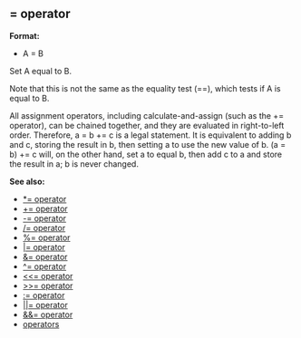 ## = operator

**Format:**
+   A = B


Set A equal to B. 

Note that this is not the same as
the equality test (==), which tests if A is equal to B. 

All
assignment operators, including calculate-and-assign (such as the +=
operator), can be chained together, and they are evaluated in
right-to-left order. Therefore, a = b += c is a legal statement. It is
equivalent to adding b and c, storing the result in b, then setting a to
use the new value of b. (a = b) += c will, on the other hand, set a to
equal b, then add c to a and store the result in a; b is never changed.

**See also:**
+   [\*= operator](/ref/operator/*=.md) 
+   [+= operator](/ref/operator/+=.md) 
+   [-= operator](/ref/operator/-=.md) 
+   [/= operator](/ref/operator//=.md) 
+   [%= operator](/ref/operator/%=.md) 
+   [\|= operator](/ref/operator/%7C=.md) 
+   [&= operator](/ref/operator/&=.md) 
+   [\^= operator](/ref/operator/%5E=.md) 
+   [\<\<= operator](/ref/operator/%3c%3c=.md) 
+   [\>\>= operator](/ref/operator/%3e%3e=.md) 
+   [:= operator](/ref/operator/:=.md) 
+   [\|\|= operator](/ref/operator/%7C%7C=.md) 
+   [&&= operator](/ref/operator/&&=.md) 
+   [operators](/ref/operator.md) <!-- -->